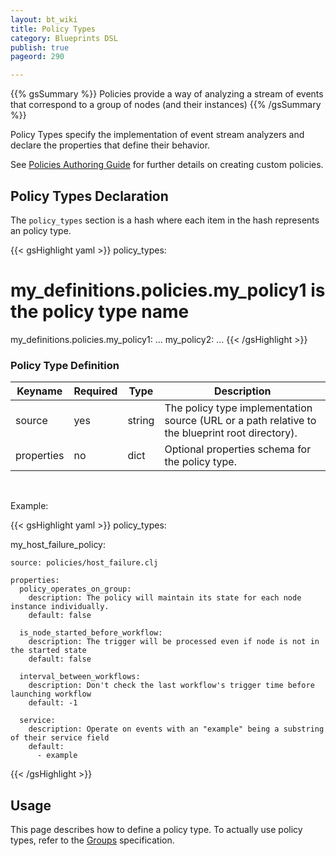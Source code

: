 ```yaml
---
layout: bt_wiki
title: Policy Types
category: Blueprints DSL
publish: true
pageord: 290

---
```

{{% gsSummary %}}
Policies provide a way of analyzing a stream of events that correspond to a group of nodes (and their instances)
{{% /gsSummary %}}

Policy Types specify the implementation of event stream analyzers and declare the properties that define their behavior.

See [Policies Authoring Guide](policies-authoring.html) for further details on creating custom policies.

## Policy Types Declaration

The `policy_types` section is a hash where each item in the hash represents an policy type.

{{< gsHighlight  yaml >}}
policy_types:
  # my_definitions.policies.my_policy1 is the policy type name
  my_definitions.policies.my_policy1:
    ...
  my_policy2:
    ...
{{< /gsHighlight >}}


### Policy Type Definition

Keyname     | Required | Type        | Description
----------- | -------- | ----        | -----------
source      | yes      | string      | The policy type implementation source (URL or a path relative to the blueprint root directory).
properties  | no       | dict        | Optional properties schema for the policy type.


<br>


Example:

{{< gsHighlight  yaml >}}
policy_types:

  my_host_failure_policy:

    source: policies/host_failure.clj

    properties:
      policy_operates_on_group:
        description: The policy will maintain its state for each node instance individually.
        default: false

      is_node_started_before_workflow:
        description: The trigger will be processed even if node is not in the started state
        default: false

      interval_between_workflows:
        description: Don't check the last workflow's trigger time before launching workflow
        default: -1

      service:
        description: Operate on events with an "example" being a substring of their service field
        default:
          - example

{{< /gsHighlight >}}

## Usage
This page describes how to define a policy type. To actually use policy types,
refer to the [Groups](dsl-spec-groups.html) specification.
